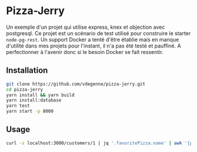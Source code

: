 # Pizza-Jerry

Un exemple d'un projet qui utilise express, knex et objection avec postgresql. Ce projet est un scénario de test utilisé pour construire le starter `node-pg-rest`. Un support Docker a tenté d'être établie mais en manque d'utilité dans mes projets pour l'instant, il n'a pas été testé et pauffiné. A perfectionner à l'avenir donc si le besoin Docker se fait ressentir.

## Installation

```bash
git clone https://github.com/vdegenne/pizza-jerry.git
cd pizza-jerry
yarn install && yarn build
yarn install:database
yarn test
yarn start -p 8000
```


## Usage

```bash
curl -s localhost:3000/customers/1 | jq '.favoritePizza.name' | awk '{print substr(bash, 2, length(bash) -2)}'
```
